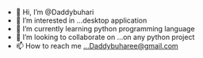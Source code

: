 - 👋 Hi, I’m @Daddybuhari
- 👀 I’m interested in ...desktop application
- 🌱 I’m currently learning python programming language
- 💞️ I’m looking to collaborate on ...on any python project 
- 📫 How to reach me ...Daddybuharee@gmail.com

<!---
Daddybuhari/Daddybuhari is a ✨ special ✨ repository because its `README.md` (this file) appears on your GitHub profile.
You can click the Preview link to take a look at your changes.
--->
